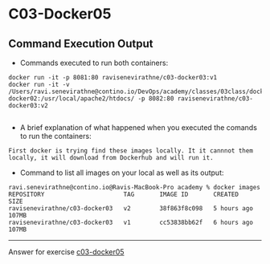 # C03-Docker05

## Command Execution Output
- Commands executed to run both containers:
```
docker run -it -p 8081:80 ravisenevirathne/c03-docker03:v1
docker run -it -v /Users/ravi.senevirathne@contino.io/DevOps/academy/classes/03class/docker/artifacts/c03-docker02:/usr/local/apache2/htdocs/ -p 8082:80 ravisenevirathne/c03-docker03:v2


```

- A brief explanation of what happened when you executed the comands to run the containers:
```
First docker is trying find these images locally. It it cannnot them locally, it will download from Dockerhub and will run it.
```

- Command to list all images on your local as well as its output:
```
ravi.senevirathne@contino.io@Ravis-MacBook-Pro academy % docker images
REPOSITORY                      TAG       IMAGE ID       CREATED       SIZE
ravisenevirathne/c03-docker03   v2        38f863f8c098   5 hours ago   107MB
ravisenevirathne/c03-docker03   v1        cc53838bb62f   6 hours ago   107MB
```

<!-- Don't change anything below this point-->
<!-- Before commiting, remove both commented lines--> 
***
Answer for exercise [c03-docker05](https://github.com/devopsacademyau/academy/blob/af3225a3436f263164e8daebc6bbd1ef3122b900/classes/03class/exercises/c03-docker05/README.md)